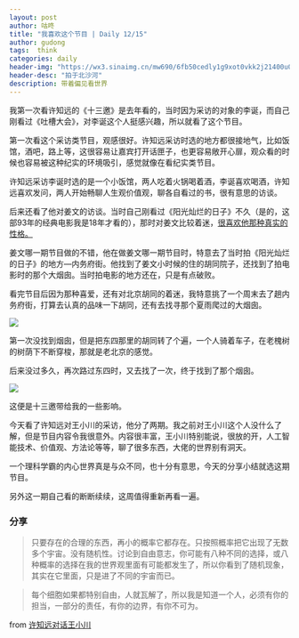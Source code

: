 ```yaml
---
layout: post
author: 咕咚
title: "我喜欢这个节目 | Daily 12/15"
author: gudong
tags:  think
categories: daily
header-img: "https://wx3.sinaimg.cn/mw690/6fb50cedly1g9xot0vkk2j21400u0dmr.jpg"
header-desc: "拍于北沙河"
description: 带着偏见看世界
---
```



我第一次看许知远的《十三邀》是去年看的，当时因为采访的对象的李诞，而自己刚看过《吐槽大会》，对李诞这个人挺感兴趣，所以就看了这个节目。

第一次看这个采访类节目，观感很好。许知远采访时选的地方都很接地气，比如饭馆，酒吧，路上等，这很容易让嘉宾打开话匣子，也更容易敞开心扉，观众看的时候也容易被这种纪实的环境吸引，感觉就像在看纪实类节目。

许知远采访李诞时选的是一个小饭馆，两人吃着火锅喝着酒，李诞喜欢喝酒，许知远喜欢发问，两人开始畅聊人生观价值观，聊各自看过的书，很有意思的访谈。

后来还看了他对姜文的访谈。当时自己刚看过《阳光灿烂的日子》不久（是的，这部93年的经典电影我是18年才看的），那时对姜文比较着迷，[很喜欢他那种真实的性格。](https://mp.weixin.qq.com/s/mMRBc1-E--xamtfyhynpzw)

姜文哪一期节目做的不错，他在做姜文哪一期节目时，特意去了当时拍《阳光灿烂的日子》的地方—内务府街。他找到了姜文小时候的住的胡同院子，还找到了拍电影时的那个大烟囱。当时拍电影的地方还在，只是有点破败。

看完节目后因为那种喜爱，还有对北京胡同的着迷，我特意挑了一个周末去了趟内务府街，打算去认真的品味一下胡同，还有去找寻那个夏雨爬过的大烟囱。

![](http://upload-images.jianshu.io/upload_images/588640-dfff1ea4dbb8ab51?imageMogr2/auto-orient/strip%7CimageView2/2/w/1240)

第一次没找到烟囱，但是把东四那里的胡同转了个遍，一个人骑着车子，在老槐树的树荫下不断穿梭，那就是老北京的感觉。

后来没过多久，再次路过东四时，又去找了一次，终于找到了那个烟囱。

![](http://upload-images.jianshu.io/upload_images/588640-582d317cb9d4988d?imageMogr2/auto-orient/strip%7CimageView2/2/w/1240)

这便是十三邀带给我的一些影响。

今天看了许知远对王小川的采访，他分了两期。我之前对王小川这个人没什么了解，但是节目内容令我很意外。内容很丰富，王小川特别能说，很放的开，人工智能技术、价值观、方法论等等，聊了很多东西，大佬的世界别有洞天。

一个理科学霸的内心世界真是与众不同，也十分有意思，今天的分享小结就选这期节目。

另外这一期自己看的断断续续，这周值得重新再看一遍。

### 分享

> 只要存在的合理的东西，再小的概率它都存在。只按照概率把它出现了无数多个宇宙。没有随机性。讨论到自由意志，你可能有八种不同的选择，或八种概率的选择在我的世界观里面有可能都发生了，所以你看到了随机现象，其实在它里面，只是进了不同的宇宙而已。

> 每个细胞如果都特别自由，人就瓦解了，所以我是知道一个人，必须有你的担当，一部分的责任，有你的边界，有你不可为。


from [许知远对话王小川](https://m.v.qq.com/x/cover/o/owtp1fpwj4wspcr.html?vid=e0026q9wx2o&vuid24=ZNqkyywXUjqw9yKpjBXZ7A%3D%3D&ptag=2_7.7.8.20476_wxf&from=message)
